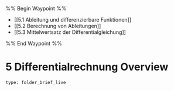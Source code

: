 %% Begin Waypoint %%
- [[5.1 Ableitung und differenzierbare Funktionen]]
- [[5.2 Berechnung von Ableitungen]]
- [[5.3 Mittelwertsatz der Differentialgleichung]]

%% End Waypoint %%
# 5 Differentialrechnung Overview
 
```ccard
type: folder_brief_live
```
 
